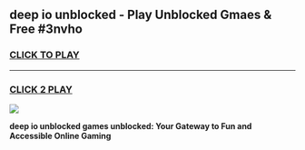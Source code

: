 
## deep io unblocked - Play Unblocked Gmaes & Free #3nvho
<h3>
<a href="https://news.freeplayer.one?title=deep_io_unblocked&ref=03M">CLICK TO PLAY</a></h3>
<hr>

<h3>
<a href="https://news.freeplayer.one?title=deep_io_unblocked&ref=03M">CLICK 2 PLAY</a>
  
</h3>

<a href="https://news.freeplayer.one?title=deep_io_unblocked&ref=03M"><img src="https://clearcache.store/games.png"></a>


**deep io unblocked games unblocked: Your Gateway to Fun and Accessible Online Gaming**
